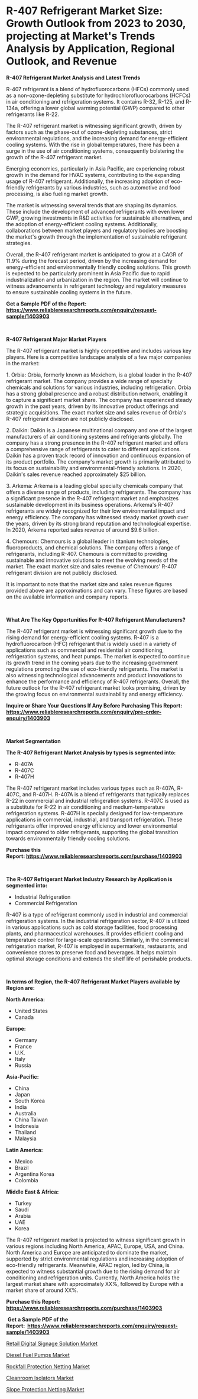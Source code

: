 <p><h1>R-407 Refrigerant Market Size: Growth Outlook from 2023 to 2030, projecting at Market's Trends Analysis by Application, Regional Outlook, and Revenue</h1></p><p><strong>R-407 Refrigerant Market Analysis and Latest Trends</strong></p>
<p><p>R-407 refrigerant is a blend of hydrofluorocarbons (HFCs) commonly used as a non-ozone-depleting substitute for hydrochlorofluorocarbons (HCFCs) in air conditioning and refrigeration systems. It contains R-32, R-125, and R-134a, offering a lower global warming potential (GWP) compared to other refrigerants like R-22.</p><p>The R-407 refrigerant market is witnessing significant growth, driven by factors such as the phase-out of ozone-depleting substances, strict environmental regulations, and the increasing demand for energy-efficient cooling systems. With the rise in global temperatures, there has been a surge in the use of air conditioning systems, consequently bolstering the growth of the R-407 refrigerant market.</p><p>Emerging economies, particularly in Asia Pacific, are experiencing robust growth in the demand for HVAC systems, contributing to the expanding usage of R-407 refrigerant. Additionally, the increasing adoption of eco-friendly refrigerants by various industries, such as automotive and food processing, is also fueling market growth.</p><p>The market is witnessing several trends that are shaping its dynamics. These include the development of advanced refrigerants with even lower GWP, growing investments in R&D activities for sustainable alternatives, and the adoption of energy-efficient cooling systems. Additionally, collaborations between market players and regulatory bodies are boosting the market's growth through the implementation of sustainable refrigerant strategies.</p><p>Overall, the R-407 refrigerant market is anticipated to grow at a CAGR of 11.9% during the forecast period, driven by the increasing demand for energy-efficient and environmentally friendly cooling solutions. This growth is expected to be particularly prominent in Asia Pacific due to rapid industrialization and urbanization in the region. The market will continue to witness advancements in refrigerant technology and regulatory measures to ensure sustainable cooling systems in the future.</p></p>
<p><strong>Get a Sample PDF of the Report:&nbsp; <a href="https://www.reliableresearchreports.com/enquiry/request-sample/1403903">https://www.reliableresearchreports.com/enquiry/request-sample/1403903</a></strong></p>
<p>&nbsp;</p>
<p><strong>R-407 Refrigerant Major Market Players</strong></p>
<p><p>The R-407 refrigerant market is highly competitive and includes various key players. Here is a competitive landscape analysis of a few major companies in the market: </p><p>1. Orbia: Orbia, formerly known as Mexichem, is a global leader in the R-407 refrigerant market. The company provides a wide range of specialty chemicals and solutions for various industries, including refrigeration. Orbia has a strong global presence and a robust distribution network, enabling it to capture a significant market share. The company has experienced steady growth in the past years, driven by its innovative product offerings and strategic acquisitions. The exact market size and sales revenue of Orbia's R-407 refrigerant division are not publicly disclosed.</p><p>2. Daikin: Daikin is a Japanese multinational company and one of the largest manufacturers of air conditioning systems and refrigerants globally. The company has a strong presence in the R-407 refrigerant market and offers a comprehensive range of refrigerants to cater to different applications. Daikin has a proven track record of innovation and continuous expansion of its product portfolio. The company's market growth is primarily attributed to its focus on sustainability and environmental-friendly solutions. In 2020, Daikin's sales revenue reached approximately $25 billion.</p><p>3. Arkema: Arkema is a leading global specialty chemicals company that offers a diverse range of products, including refrigerants. The company has a significant presence in the R-407 refrigerant market and emphasizes sustainable development in its business operations. Arkema's R-407 refrigerants are widely recognized for their low environmental impact and energy efficiency. The company has witnessed steady market growth over the years, driven by its strong brand reputation and technological expertise. In 2020, Arkema reported sales revenue of around $9.6 billion.</p><p>4. Chemours: Chemours is a global leader in titanium technologies, fluoroproducts, and chemical solutions. The company offers a range of refrigerants, including R-407. Chemours is committed to providing sustainable and innovative solutions to meet the evolving needs of the market. The exact market size and sales revenue of Chemours' R-407 refrigerant division are not publicly disclosed.</p><p>It is important to note that the market size and sales revenue figures provided above are approximations and can vary. These figures are based on the available information and company reports.</p></p>
<p>&nbsp;</p>
<p><strong>What Are The Key Opportunities For R-407 Refrigerant Manufacturers?</strong></p>
<p><p>The R-407 refrigerant market is witnessing significant growth due to the rising demand for energy-efficient cooling systems. R-407 is a hydrofluorocarbon (HFC) refrigerant that is widely used in a variety of applications such as commercial and residential air conditioning, refrigeration systems, and heat pumps. The market is expected to continue its growth trend in the coming years due to the increasing government regulations promoting the use of eco-friendly refrigerants. The market is also witnessing technological advancements and product innovations to enhance the performance and efficiency of R-407 refrigerants. Overall, the future outlook for the R-407 refrigerant market looks promising, driven by the growing focus on environmental sustainability and energy efficiency.</p></p>
<p><strong>Inquire or Share Your Questions If Any Before Purchasing This Report: <a href="https://www.reliableresearchreports.com/enquiry/pre-order-enquiry/1403903">https://www.reliableresearchreports.com/enquiry/pre-order-enquiry/1403903</a></strong></p>
<p>&nbsp;</p>
<p><strong>Market Segmentation</strong></p>
<p><strong>The R-407 Refrigerant Market Analysis by types is segmented into:</strong></p>
<p><ul><li>R-407A</li><li>R-407C</li><li>R-407H</li></ul></p>
<p><p>The R-407 refrigerant market includes various types such as R-407A, R-407C, and R-407H. R-407A is a blend of refrigerants that typically replaces R-22 in commercial and industrial refrigeration systems. R-407C is used as a substitute for R-22 in air conditioning and medium-temperature refrigeration systems. R-407H is specially designed for low-temperature applications in commercial, industrial, and transport refrigeration. These refrigerants offer improved energy efficiency and lower environmental impact compared to older refrigerants, supporting the global transition towards environmentally friendly cooling solutions.</p></p>
<p><strong>Purchase this Report:&nbsp;<a href="https://www.reliableresearchreports.com/purchase/1403903">https://www.reliableresearchreports.com/purchase/1403903</a></strong></p>
<p>&nbsp;</p>
<p><strong>The R-407 Refrigerant Market Industry Research by Application is segmented into:</strong></p>
<p><ul><li>Industrial Refrigeration</li><li>Commercial Refrigeration</li></ul></p>
<p><p>R-407 is a type of refrigerant commonly used in industrial and commercial refrigeration systems. In the industrial refrigeration sector, R-407 is utilized in various applications such as cold storage facilities, food processing plants, and pharmaceutical warehouses. It provides efficient cooling and temperature control for large-scale operations. Similarly, in the commercial refrigeration market, R-407 is employed in supermarkets, restaurants, and convenience stores to preserve food and beverages. It helps maintain optimal storage conditions and extends the shelf life of perishable products.</p></p>
<p>&nbsp;</p>
<p><strong>In terms of Region, the R-407 Refrigerant Market Players available by Region are:</strong></p>
<p>
    <p> <strong> North America: </strong>
        <ul>
            <li>United States</li>
            <li>Canada</li>
        </ul>
        </p> 
    <p> <strong> Europe: </strong>
        <ul>
            <li>Germany</li>
            <li>France</li>
            <li>U.K.</li>
            <li>Italy</li>
            <li>Russia</li>
        </ul>
        </p> 
    <p> <strong> Asia-Pacific: </strong>
        <ul>
            <li>China</li>
            <li>Japan</li>
            <li>South Korea</li>
            <li>India</li>
            <li>Australia</li>
            <li>China Taiwan</li>
            <li>Indonesia</li>
            <li>Thailand</li>
            <li>Malaysia</li>
        </ul>
        </p> 
    <p> <strong> Latin America: </strong>
        <ul>
            <li>Mexico</li>
            <li>Brazil</li>
            <li>Argentina Korea</li>
            <li>Colombia</li>
        </ul>
        </p> 
    <p> <strong> Middle East & Africa: </strong>
        <ul>
            <li>Turkey</li>
            <li>Saudi</li>
            <li>Arabia</li>
            <li>UAE</li>
            <li>Korea</li>
        </ul>
    </p>
    </p>
<p><p>The R-407 refrigerant market is projected to witness significant growth in various regions including North America, APAC, Europe, USA, and China. North America and Europe are anticipated to dominate the market, supported by strict environmental regulations and increasing adoption of eco-friendly refrigerants. Meanwhile, APAC region, led by China, is expected to witness substantial growth due to the rising demand for air conditioning and refrigeration units. Currently, North America holds the largest market share with approximately XX%, followed by Europe with a market share of around XX%.</p></p>
<p><strong>Purchase this Report: <a href="https://www.reliableresearchreports.com/purchase/1403903">https://www.reliableresearchreports.com/purchase/1403903</a></strong></p>
<p>&nbsp;<strong>Get a Sample PDF of the Report:&nbsp;&nbsp;<a href="https://www.reliableresearchreports.com/enquiry/request-sample/1403903">https://www.reliableresearchreports.com/enquiry/request-sample/1403903</a></strong></p>
<p><strong></strong></p>
<p><p><a href="https://github.com/kuntayevaz/Market-Research-Report-List-1/blob/main/retail-digital-signage-solution-market.md">Retail Digital Signage Solution Market</a></p><p><a href="https://medium.com/@helalkhan4512/diesel-fuel-pumps-market-size-and-market-trends-complete-industry-overview-2023-to-2030-813c6813c573">Diesel Fuel Pumps Market</a></p><p><a href="https://www.linkedin.com/pulse/rockfall-protection-netting-market-size-share-amp-trends-dqymc/">Rockfall Protection Netting Market</a></p><p><a href="https://github.com/Krish2023na/Market-Research-Report-List-1/blob/main/cleanroom-isolators-market.md">Cleanroom Isolators Market</a></p><p><a href="https://www.linkedin.com/pulse/decoding-slope-protection-netting-market-deep-dive-latest-jq0gc/">Slope Protection Netting Market</a></p></p>